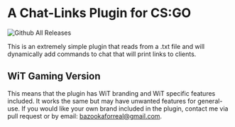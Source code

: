 # A Chat-Links Plugin for CS:GO
![Github All Releases](https://img.shields.io/github/downloads/bazooka-codes/csgo-chatlinks-plugin/total)

This is an extremely simple plugin that reads from a .txt file and will dynamically add commands to chat that will print
links to clients.

## WiT Gaming Version
This means that the plugin has WiT branding and WiT specific features included. It works the same but may have unwanted
features for general-use. If you would like your own brand included in the  plugin, contact me via pull request or 
by email: bazookaforreal@gmail.com.
